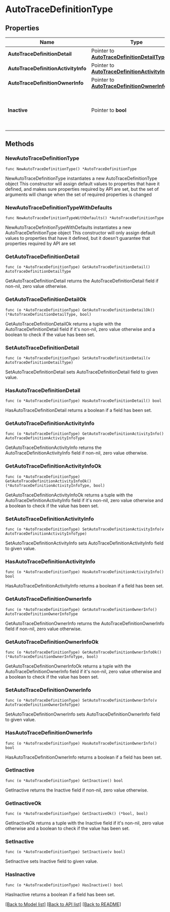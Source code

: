 # AutoTraceDefinitionType

## Properties

Name | Type | Description | Notes
------------ | ------------- | ------------- | -------------
**AutoTraceDefinitionDetail** | Pointer to [**AutoTraceDefinitionDetailType**](AutoTraceDefinitionDetailType.md) |  | [optional] 
**AutoTraceDefinitionActivityInfo** | Pointer to [**AutoTraceDefinitionActivityInfoType**](AutoTraceDefinitionActivityInfoType.md) |  | [optional] 
**AutoTraceDefinitionOwnerInfo** | Pointer to [**AutoTraceDefinitionOwnerInfoType**](AutoTraceDefinitionOwnerInfoType.md) |  | [optional] 
**Inactive** | Pointer to **bool** | Determines whether to fetch inactive records or not. | [optional] 

## Methods

### NewAutoTraceDefinitionType

`func NewAutoTraceDefinitionType() *AutoTraceDefinitionType`

NewAutoTraceDefinitionType instantiates a new AutoTraceDefinitionType object
This constructor will assign default values to properties that have it defined,
and makes sure properties required by API are set, but the set of arguments
will change when the set of required properties is changed

### NewAutoTraceDefinitionTypeWithDefaults

`func NewAutoTraceDefinitionTypeWithDefaults() *AutoTraceDefinitionType`

NewAutoTraceDefinitionTypeWithDefaults instantiates a new AutoTraceDefinitionType object
This constructor will only assign default values to properties that have it defined,
but it doesn't guarantee that properties required by API are set

### GetAutoTraceDefinitionDetail

`func (o *AutoTraceDefinitionType) GetAutoTraceDefinitionDetail() AutoTraceDefinitionDetailType`

GetAutoTraceDefinitionDetail returns the AutoTraceDefinitionDetail field if non-nil, zero value otherwise.

### GetAutoTraceDefinitionDetailOk

`func (o *AutoTraceDefinitionType) GetAutoTraceDefinitionDetailOk() (*AutoTraceDefinitionDetailType, bool)`

GetAutoTraceDefinitionDetailOk returns a tuple with the AutoTraceDefinitionDetail field if it's non-nil, zero value otherwise
and a boolean to check if the value has been set.

### SetAutoTraceDefinitionDetail

`func (o *AutoTraceDefinitionType) SetAutoTraceDefinitionDetail(v AutoTraceDefinitionDetailType)`

SetAutoTraceDefinitionDetail sets AutoTraceDefinitionDetail field to given value.

### HasAutoTraceDefinitionDetail

`func (o *AutoTraceDefinitionType) HasAutoTraceDefinitionDetail() bool`

HasAutoTraceDefinitionDetail returns a boolean if a field has been set.

### GetAutoTraceDefinitionActivityInfo

`func (o *AutoTraceDefinitionType) GetAutoTraceDefinitionActivityInfo() AutoTraceDefinitionActivityInfoType`

GetAutoTraceDefinitionActivityInfo returns the AutoTraceDefinitionActivityInfo field if non-nil, zero value otherwise.

### GetAutoTraceDefinitionActivityInfoOk

`func (o *AutoTraceDefinitionType) GetAutoTraceDefinitionActivityInfoOk() (*AutoTraceDefinitionActivityInfoType, bool)`

GetAutoTraceDefinitionActivityInfoOk returns a tuple with the AutoTraceDefinitionActivityInfo field if it's non-nil, zero value otherwise
and a boolean to check if the value has been set.

### SetAutoTraceDefinitionActivityInfo

`func (o *AutoTraceDefinitionType) SetAutoTraceDefinitionActivityInfo(v AutoTraceDefinitionActivityInfoType)`

SetAutoTraceDefinitionActivityInfo sets AutoTraceDefinitionActivityInfo field to given value.

### HasAutoTraceDefinitionActivityInfo

`func (o *AutoTraceDefinitionType) HasAutoTraceDefinitionActivityInfo() bool`

HasAutoTraceDefinitionActivityInfo returns a boolean if a field has been set.

### GetAutoTraceDefinitionOwnerInfo

`func (o *AutoTraceDefinitionType) GetAutoTraceDefinitionOwnerInfo() AutoTraceDefinitionOwnerInfoType`

GetAutoTraceDefinitionOwnerInfo returns the AutoTraceDefinitionOwnerInfo field if non-nil, zero value otherwise.

### GetAutoTraceDefinitionOwnerInfoOk

`func (o *AutoTraceDefinitionType) GetAutoTraceDefinitionOwnerInfoOk() (*AutoTraceDefinitionOwnerInfoType, bool)`

GetAutoTraceDefinitionOwnerInfoOk returns a tuple with the AutoTraceDefinitionOwnerInfo field if it's non-nil, zero value otherwise
and a boolean to check if the value has been set.

### SetAutoTraceDefinitionOwnerInfo

`func (o *AutoTraceDefinitionType) SetAutoTraceDefinitionOwnerInfo(v AutoTraceDefinitionOwnerInfoType)`

SetAutoTraceDefinitionOwnerInfo sets AutoTraceDefinitionOwnerInfo field to given value.

### HasAutoTraceDefinitionOwnerInfo

`func (o *AutoTraceDefinitionType) HasAutoTraceDefinitionOwnerInfo() bool`

HasAutoTraceDefinitionOwnerInfo returns a boolean if a field has been set.

### GetInactive

`func (o *AutoTraceDefinitionType) GetInactive() bool`

GetInactive returns the Inactive field if non-nil, zero value otherwise.

### GetInactiveOk

`func (o *AutoTraceDefinitionType) GetInactiveOk() (*bool, bool)`

GetInactiveOk returns a tuple with the Inactive field if it's non-nil, zero value otherwise
and a boolean to check if the value has been set.

### SetInactive

`func (o *AutoTraceDefinitionType) SetInactive(v bool)`

SetInactive sets Inactive field to given value.

### HasInactive

`func (o *AutoTraceDefinitionType) HasInactive() bool`

HasInactive returns a boolean if a field has been set.


[[Back to Model list]](../README.md#documentation-for-models) [[Back to API list]](../README.md#documentation-for-api-endpoints) [[Back to README]](../README.md)


